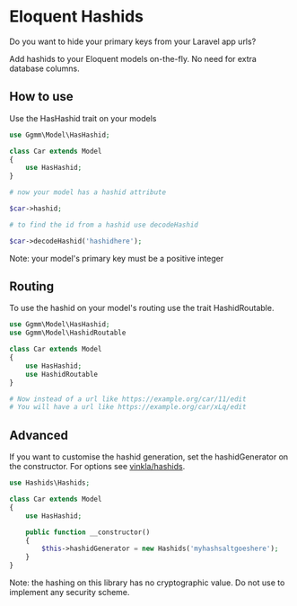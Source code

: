 # Eloquent Hashids

Do you want to hide your primary keys from your Laravel app urls?

Add hashids to your Eloquent models on-the-fly. No need for extra database columns.

## How to use

Use the HasHashid trait on your models

```php
use Ggmm\Model\HasHashid;

class Car extends Model
{
    use HasHashid;
}

# now your model has a hashid attribute

$car->hashid;

# to find the id from a hashid use decodeHashid

$car->decodeHashid('hashidhere');

```

Note: your model's primary key must be a positive integer

## Routing

To use the hashid on your model's routing use the trait HashidRoutable.

```php
use Ggmm\Model\HasHashid;
use Ggmm\Model\HashidRoutable

class Car extends Model
{
    use HasHashid;
    use HashidRoutable
}

# Now instead of a url like https://example.org/car/11/edit
# You will have a url like https://example.org/car/xLq/edit

```

## Advanced

If you want to customise the hashid generation, set the hashidGenerator on the constructor. For options see [vinkla/hashids](https://github.com/vinklahashids).

```php
use Hashids\Hashids;

class Car extends Model
{
    use HasHashid;

    public function __constructor()
    {
        $this->hashidGenerator = new Hashids('myhashsaltgoeshere');
    }
}

```

Note: the hashing on this library has no cryptographic value. Do not use to implement any security scheme.
